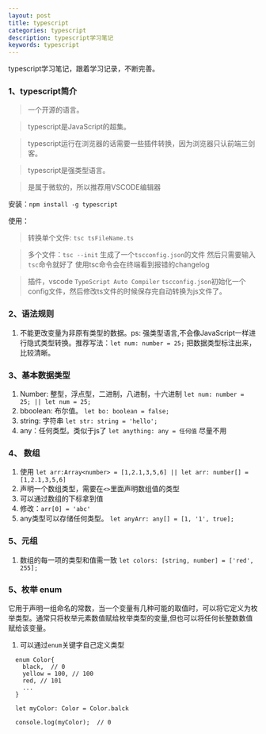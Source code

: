 ```yaml
---
layout: post
title: typescript
categories: typescript
description: typescript学习笔记
keywords: typescript
---
```


typescript学习笔记，跟着学习记录，不断完善。

### 1、typescript简介

> 一个开源的语言。

> typescript是JavaScript的超集。

> typescript运行在浏览器的话需要一些插件转换，因为浏览器只认前端三剑客。

> typescript是强类型语言。

> 是属于微软的，所以推荐用VSCODE编辑器

安装：`npm install -g typescript`

使用：

> 转换单个文件: `tsc tsFileName.ts`  

> 多个文件：`tsc --init`
> 生成了一个`tscconfig.json`的文件
> 然后只需要输入`tsc`命令就好了
> 使用tsc命令会在终端看到报错的changelog

> 插件，vscode `TypeScript Auto Compiler`
> `tscconfig.json`初始化一个config文件，然后修改ts文件的时候保存完自动转换为js文件了。


### 2、语法规则

1. 不能更改变量为非原有类型的数据。ps: 强类型语言,不会像JavaScript一样进行隐式类型转换。推荐写法：`let num: number = 25;` 把数据类型标注出来，比较清晰。

### 3、基本数据类型

1. Number: 整型，浮点型，二进制，八进制，十六进制 `let num: number = 25; || let num = 25;`
2. bboolean: 布尔值。 `let bo: boolean = false;`
3. string: 字符串 `let str: string = 'hello';`
4. any：任何类型。类似于js了 `let anything: any = 任何值` 尽量不用

### 4、 数组

1. 使用 `let arr:Array<number> = [1,2.1,3,5,6] || let arr: number[] = [1,2.1,3,5,6]`
2. 声明一个数组类型，需要在`<>`里面声明数组值的类型
3. 可以通过数组的下标拿到值
4. 修改：`arr[0] = 'abc'`
5. any类型可以存储任何类型。 `let anyArr: any[] = [1, '1', true]; `

### 5、元组

1. 数组的每一项的类型和值需一致 `let colors: [string, number] = ['red', 255];`


### 5、枚举 enum

它用于声明一组命名的常数，当一个变量有几种可能的取值时，可以将它定义为枚举类型。通常只将枚举元素数值赋给枚举类型的变量,但也可以将任何长整数数值赋给该变量。

1. 可以通过`enum`关键字自己定义类型

```
  enum Color{
    black,  // 0
    yellow = 100, // 100
    red, // 101
    ...
  }

  let myColor: Color = Color.balck

  console.log(myColor);  // 0
```






